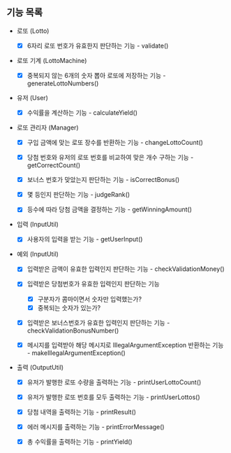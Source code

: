 ## 기능 목록
- 로또 (Lotto)
  - [x] 6자리 로또 번호가 유효한지 판단하는 기능 - validate()


- 로또 기계 (LottoMachine)
  - [x] 중복되지 않는 6개의 숫자 뽑아 로또에 저장하는 기능 - generateLottoNumbers()


- 유저 (User)
  - [x] 수익률을 계산하는 기능 - calculateYield()


- 로또 관리자 (Manager)
  - [x] 구입 금액에 맞는 로또 장수를 반환하는 기능 - changeLottoCount()
  - [x] 당첨 번호와 유저의 로또 번호를 비교하여 맞은 개수 구하는 기능 - getCorrectCount()
  - [x] 보너스 번호가 맞았는지 판단하는 기능 - isCorrectBonus()
  - [x] 몇 등인지 판단하는 기능 - judgeRank()
  - [x] 등수에 따라 당첨 금액을 결정하는 기능 - getWinningAmount()


- 입력 (InputUtil)
  - [x] 사용자의 입력을 받는 기능 - getUserInput()


- 예외 (InputUtil)
  - [x] 입력받은 금액이 유효한 입력인지 판단하는 기능 - checkValidationMoney()
  - [x] 입력받은 당첨번호가 유효한 입력인지 판단하는 기능
    - [x] 구분자가 콤마이면서 숫자만 입력했는가?
    - [x] 중복되는 숫자가 있는가?
  - [x] 입력받은 보너스번호가 유효한 입력인지 판단하는 기능 - checkValidationBonusNumber()
  - [x] 메시지를 입력받아 해당 메시지로 IllegalArgumentException 반환하는 기능 - makeIllegalArgumentException()


- 출력 (OutputUtil)
  - [x] 유저가 발행한 로또 수량을 출력하는 기능 - printUserLottoCount()
  - [x] 유저가 발행한 로또 번호를 모두 출력하는 기능 - printUserLottos()
  - [x] 당첨 내역을 출력하는 기능 - printResult()
  - [x] 에러 메시지를 출력하는 기능 - printErrorMessage()
  - [x] 총 수익률을 출력하는 기능 - printYield()


